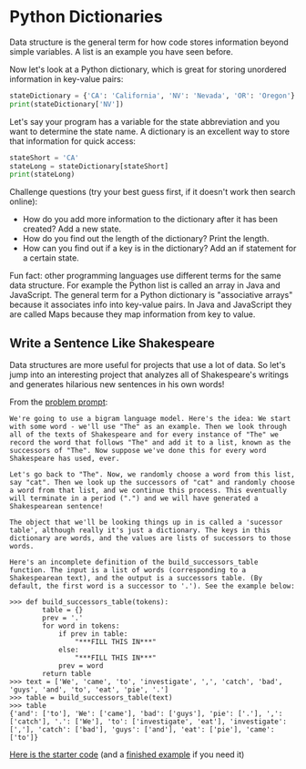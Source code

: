 # Python Dictionaries

Data structure is the general term for how code stores information beyond simple variables. A list is an example you have seen before.

Now let's look at a Python dictionary, which is great for storing unordered information in key-value pairs:

```python
stateDictionary = {'CA': 'California', 'NV': 'Nevada', 'OR': 'Oregon'}
print(stateDictionary['NV'])
```

Let's say your program has a variable for the state abbreviation and you want to determine the state name. A dictionary is an excellent way to store that information for quick access:

```python
stateShort = 'CA'
stateLong = stateDictionary[stateShort]
print(stateLong)
```

Challenge questions (try your best guess first, if it doesn't work then search online):
- How do you add more information to the dictionary after it has been created? Add a new state.
- How do you find out the length of the dictionary? Print the length.
- How can you find out if a key is in the dictionary? Add an if statement for a certain state.

Fun fact: other programming languages use different terms for the same data structure. For example the Python list is called an array in Java and JavaScript. The general term for a Python dictionary is "associative arrays" because it associates info into key-value pairs. In Java and JavaScript they are called Maps because they map information from key to value.


## Write a Sentence Like Shakespeare

Data structures are more useful for projects that use a lot of data. So let's jump into an interesting project that analyzes all of Shakespeare's writings and generates hilarious new sentences in his own words!

From the [problem prompt](https://inst.eecs.berkeley.edu/~cs61a/fa12/labs/lab06/lab06.php): 
```
We're going to use a bigram language model. Here's the idea: We start with some word - we'll use "The" as an example. Then we look through all of the texts of Shakespeare and for every instance of "The" we record the word that follows "The" and add it to a list, known as the successors of "The". Now suppose we've done this for every word Shakespeare has used, ever.

Let's go back to "The". Now, we randomly choose a word from this list, say "cat". Then we look up the successors of "cat" and randomly choose a word from that list, and we continue this process. This eventually will terminate in a period (".") and we will have generated a Shakespearean sentence!

The object that we'll be looking things up in is called a 'sucessor table', although really it's just a dictionary. The keys in this dictionary are words, and the values are lists of successors to those words.

Here's an incomplete definition of the build_successors_table function. The input is a list of words (corresponding to a Shakespearean text), and the output is a successors table. (By default, the first word is a successor to '.'). See the example below:

>>> def build_successors_table(tokens):
        table = {}
        prev = '.'
        for word in tokens:
            if prev in table:
                "***FILL THIS IN***"
            else:
                "***FILL THIS IN***"
            prev = word
        return table
>>> text = ['We', 'came', 'to', 'investigate', ',', 'catch', 'bad', 'guys', 'and', 'to', 'eat', 'pie', '.']
>>> table = build_successors_table(text)
>>> table
{'and': ['to'], 'We': ['came'], 'bad': ['guys'], 'pie': ['.'], ',': ['catch'], '.': ['We'], 'to': ['investigate', 'eat'], 'investigate': [','], 'catch': ['bad'], 'guys': ['and'], 'eat': ['pie'], 'came': ['to']}
```

[Here is the starter code](https://trinket.io/library/trinkets/111bae66a7) (and a [finished example](https://trinket.io/library/trinkets/42f790558a) if you need it)
